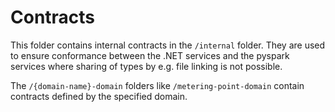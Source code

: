 # Contracts

This folder contains internal contracts in the `/internal` folder.
They are used to ensure conformance between the .NET services and the pyspark
services where sharing of types by e.g. file linking is not possible.

The `/{domain-name}-domain` folders like `/metering-point-domain` contain contracts defined by the specified domain.
